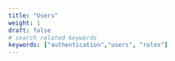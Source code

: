 ```yaml
---
title: "Users"
weight: 1
draft: false
# search related keywords
keywords: ["authentication","users", "roles"]
---
```



